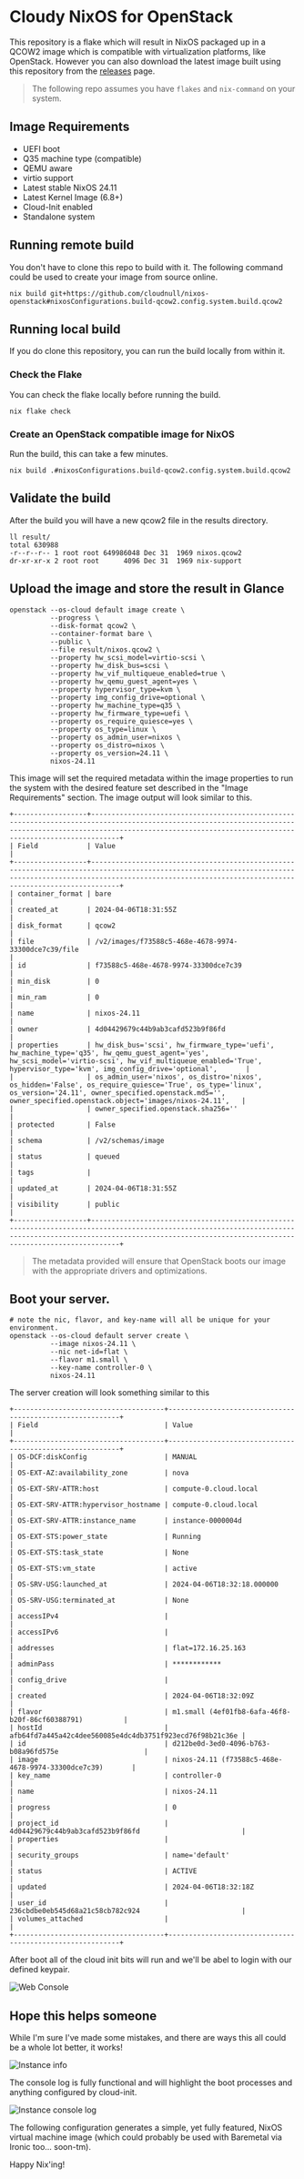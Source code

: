 # Cloudy NixOS for OpenStack

This repository is a flake which will result in NixOS packaged up in a QCOW2 image which is compatible with virtualization platforms, like OpenStack. However you can also download the latest image built using this repository from the [releases](https://github.com/cloudnull/nixos-openstack/releases/latest) page.

> The following repo assumes you have `flakes` and `nix-command` on your system.

## Image Requirements

* UEFI boot
* Q35 machine type (compatible)
* QEMU aware
* virtio support
* Latest stable NixOS 24.11
* Latest Kernel Image (6.8+)
* Cloud-Init enabled
* Standalone system

## Running remote build

You don't have to clone this repo to build with it. The following command could be used to create your image from source online.

``` shell
nix build git+https://github.com/cloudnull/nixos-openstack#nixosConfigurations.build-qcow2.config.system.build.qcow2
```

## Running local build

If you do clone this repository, you can run the build locally from within it.

### Check the Flake

You can check the flake locally before running the build.

``` shell
nix flake check
```

### Create an OpenStack compatible image for NixOS

Run the build, this can take a few minutes.

``` shell
nix build .#nixosConfigurations.build-qcow2.config.system.build.qcow2
```

## Validate the build

After the build you will have a new qcow2 file in the results directory.

``` shell
ll result/
total 630988
-r--r--r-- 1 root root 649986048 Dec 31  1969 nixos.qcow2
dr-xr-xr-x 2 root root      4096 Dec 31  1969 nix-support
```

## Upload the image and store the result in Glance

``` shell
openstack --os-cloud default image create \
          --progress \
          --disk-format qcow2 \
          --container-format bare \
          --public \
          --file result/nixos.qcow2 \
          --property hw_scsi_model=virtio-scsi \
          --property hw_disk_bus=scsi \
          --property hw_vif_multiqueue_enabled=true \
          --property hw_qemu_guest_agent=yes \
          --property hypervisor_type=kvm \
          --property img_config_drive=optional \
          --property hw_machine_type=q35 \
          --property hw_firmware_type=uefi \
          --property os_require_quiesce=yes \
          --property os_type=linux \
          --property os_admin_user=nixos \
          --property os_distro=nixos \
          --property os_version=24.11 \
          nixos-24.11
```

This image will set the required metadata within the image properties to run the system with the desired feature set described in the "Image Requirements" section. The image output will look similar to this.

``` shell
+------------------+-------------------------------------------------------------------------------------------------------------------------------------------------------------------------------------------------------------------------+
| Field            | Value                                                                                                                                                                                                                   |
+------------------+-------------------------------------------------------------------------------------------------------------------------------------------------------------------------------------------------------------------------+
| container_format | bare                                                                                                                                                                                                                    |
| created_at       | 2024-04-06T18:31:55Z                                                                                                                                                                                                    |
| disk_format      | qcow2                                                                                                                                                                                                                   |
| file             | /v2/images/f73588c5-468e-4678-9974-33300dce7c39/file                                                                                                                                                                    |
| id               | f73588c5-468e-4678-9974-33300dce7c39                                                                                                                                                                                    |
| min_disk         | 0                                                                                                                                                                                                                       |
| min_ram          | 0                                                                                                                                                                                                                       |
| name             | nixos-24.11                                                                                                                                                                                                             |
| owner            | 4d04429679c44b9ab3cafd523b9f86fd                                                                                                                                                                                        |
| properties       | hw_disk_bus='scsi', hw_firmware_type='uefi', hw_machine_type='q35', hw_qemu_guest_agent='yes', hw_scsi_model='virtio-scsi', hw_vif_multiqueue_enabled='True', hypervisor_type='kvm', img_config_drive='optional',       |
|                  | os_admin_user='nixos', os_distro='nixos', os_hidden='False', os_require_quiesce='True', os_type='linux', os_version='24.11', owner_specified.openstack.md5='', owner_specified.openstack.object='images/nixos-24.11',   |
|                  | owner_specified.openstack.sha256=''                                                                                                                                                                                     |
| protected        | False                                                                                                                                                                                                                   |
| schema           | /v2/schemas/image                                                                                                                                                                                                       |
| status           | queued                                                                                                                                                                                                                  |
| tags             |                                                                                                                                                                                                                         |
| updated_at       | 2024-04-06T18:31:55Z                                                                                                                                                                                                    |
| visibility       | public                                                                                                                                                                                                                  |
+------------------+-------------------------------------------------------------------------------------------------------------------------------------------------------------------------------------------------------------------------+
```

> The metadata provided will ensure that OpenStack boots our image with the appropriate drivers and optimizations.

## Boot your server.

``` shell
# note the nic, flavor, and key-name will all be unique for your environment.
openstack --os-cloud default server create \
          --image nixos-24.11 \
          --nic net-id=flat \
          --flavor m1.small \
          --key-name controller-0 \
          nixos-24.11
```

The server creation will look something similar to this

``` shell
+-------------------------------------+----------------------------------------------------------+
| Field                               | Value                                                    |
+-------------------------------------+----------------------------------------------------------+
| OS-DCF:diskConfig                   | MANUAL                                                   |
| OS-EXT-AZ:availability_zone         | nova                                                     |
| OS-EXT-SRV-ATTR:host                | compute-0.cloud.local                                    |
| OS-EXT-SRV-ATTR:hypervisor_hostname | compute-0.cloud.local                                    |
| OS-EXT-SRV-ATTR:instance_name       | instance-0000004d                                        |
| OS-EXT-STS:power_state              | Running                                                  |
| OS-EXT-STS:task_state               | None                                                     |
| OS-EXT-STS:vm_state                 | active                                                   |
| OS-SRV-USG:launched_at              | 2024-04-06T18:32:18.000000                               |
| OS-SRV-USG:terminated_at            | None                                                     |
| accessIPv4                          |                                                          |
| accessIPv6                          |                                                          |
| addresses                           | flat=172.16.25.163                                       |
| adminPass                           | ************                                             |
| config_drive                        |                                                          |
| created                             | 2024-04-06T18:32:09Z                                     |
| flavor                              | m1.small (4ef01fb8-6afa-46f8-b20f-86cf60388791)          |
| hostId                              | afb64fd7a445a42c4dee560085e4dc4db3751f923ecd76f98b21c36e |
| id                                  | d212be0d-3ed0-4096-b763-b08a96fd575e                     |
| image                               | nixos-24.11 (f73588c5-468e-4678-9974-33300dce7c39)       |
| key_name                            | controller-0                                             |
| name                                | nixos-24.11                                              |
| progress                            | 0                                                        |
| project_id                          | 4d04429679c44b9ab3cafd523b9f86fd                         |
| properties                          |                                                          |
| security_groups                     | name='default'                                           |
| status                              | ACTIVE                                                   |
| updated                             | 2024-04-06T18:32:18Z                                     |
| user_id                             | 236cbdbe0eb545d68a21c58cb782c924                         |
| volumes_attached                    |                                                          |
+-------------------------------------+----------------------------------------------------------+
```

After boot all of the cloud init bits will run and we'll be abel to login with our defined keypair.

![Web Console](assets/console.png)

## Hope this helps someone

While I'm sure I've made some mistakes, and there are ways this all could be a whole lot better, it works!

![Instance info](assets/instance.png)

The console log is fully functional and will highlight the boot processes and anything configured by cloud-init.

![Instance console log](assets/console-log.png)

The following configuration generates a simple, yet fully featured, NixOS virtual machine image (which could
probably be used with Baremetal via Ironic too... soon-tm).

Happy Nix'ing!
